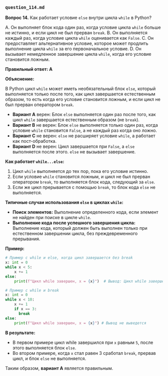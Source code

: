 ### `question_114.md`

**Вопрос 14.** Как работает условие `else` внутри цикла `while` в Python?

A. Он выполняет блок кода один раз, когда условие цикла `while` больше не истинно, и если цикл не был прерван `break`.
B. Он выполняется каждый раз, когда условие цикла `while` оценивается как `False`.
C. Он предоставляет альтернативное условие, которое может продлить выполнение цикла `while` за его первоначальное условие.
D. Он вызывает немедленное завершение цикла `while`, когда его условие становится ложным.

**Правильный ответ: A**

**Объяснение:**

В Python цикл `while` может иметь необязательный блок `else`, который выполняется только после того, как цикл завершается естественным образом, то есть когда его условие становится ложным, и если цикл не был прерван оператором `break`.

*   **Вариант A** верен: Блок `else` выполняется один раз после того, как цикл `while` завершается естественным образом (не `break`).
*   **Вариант B** не верен: Блок `else` выполняется только один раз, когда условие `while` становится `False`, а не каждый раз когда оно ложно.
*  **Вариант C** не верен: `else` не расширяет условие `while`, а работает как пост-обработка.
*   **Вариант D** не верен: Цикл завершается при `False`, а `else` выполняется после этого. `else` не вызывает завершение.

**Как работает `while...else`:**

1.  Цикл `while` выполняется до тех пор, пока его условие истинно.
2.  Если условие `while` становится ложным, и цикл не был прерван оператором `break`, то выполняется блок кода, следующий за `else`.
3.  Если же цикл прерывается с помощью `break`, то блок кода `else` не выполняется.

**Типичные случаи использования `else` в циклах `while`:**

*   **Поиск элементов:**  Выполнение определенного кода, если элемент не найден при поиске в цикле `while`.
*   **Выполнение кода после успешного завершения цикла:** Выполнение кода, который должен быть выполнен только при естественном завершении цикла, без преждевременного прерывания.

**Пример:**

```python
# Пример с while и else, когда цикл завершается без break
x: int = 0
while x < 5:
    x += 1
else:
    print(f"Цикл while завершен, x = {x}")  # Вывод: Цикл while завершен, x = 5

# Пример с while и break
x: int = 0
while x < 10:
    x += 1
    if x == 3:
      break
else:
    print(f"Цикл while завершен, x = {x}") # Вывод не выведется
```
**В результате:**

* В первом примере цикл while завершился при `x` равным `5`, после этого выполняется блок `else`.
* Во втором примере, когда `x` стал равен 3 сработал `break`, прервав цикл, и блок `else` не выполняется.

Таким образом, **вариант A** является правильным.
